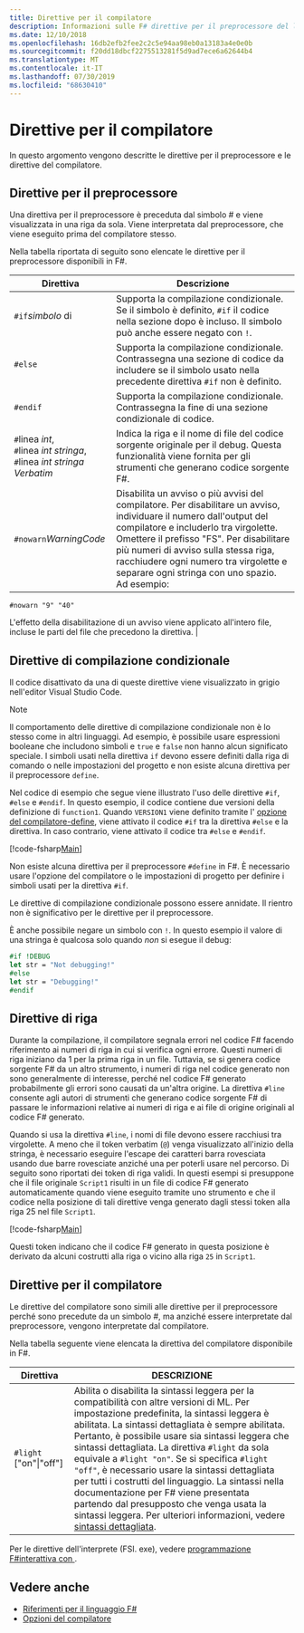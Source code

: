 ```yaml
---
title: Direttive per il compilatore
description: Informazioni sulle F# direttive per il preprocessore del linguaggio, le direttive di compilazione condizionale, le direttive di riga e le direttive del compilatore.
ms.date: 12/10/2018
ms.openlocfilehash: 16db2efb2fee2c2c5e94aa98eb0a13183a4e0e0b
ms.sourcegitcommit: f20dd18dbcf2275513281f5d9ad7ece6a62644b4
ms.translationtype: MT
ms.contentlocale: it-IT
ms.lasthandoff: 07/30/2019
ms.locfileid: "68630410"
---
```

# <a name="compiler-directives"></a>Direttive per il compilatore

In questo argomento vengono descritte le direttive per il preprocessore e le direttive del compilatore.

## <a name="preprocessor-directives"></a>Direttive per il preprocessore

Una direttiva per il preprocessore è preceduta dal simbolo # e viene visualizzata in una riga da sola. Viene interpretata dal preprocessore, che viene eseguito prima del compilatore stesso.

Nella tabella riportata di seguito sono elencate le direttive per il preprocessore disponibili in F#.

|Direttiva|Descrizione|
|---------|-----------|
|`#if`*simbolo* di|Supporta la compilazione condizionale. Se il simbolo è definito, `#if` il codice nella sezione dopo è incluso. Il simbolo può anche essere negato con `!`.|
|`#else`|Supporta la compilazione condizionale. Contrassegna una sezione di codice da includere se il simbolo usato nella precedente direttiva `#if` non è definito.|
|`#endif`|Supporta la compilazione condizionale. Contrassegna la fine di una sezione condizionale di codice.|
|`#`linea *int*,<br/>`#`linea *int* *stringa*,<br/>`#`linea *int* *stringa Verbatim*|Indica la riga e il nome di file del codice sorgente originale per il debug. Questa funzionalità viene fornita per gli strumenti che generano codice sorgente F#.|
|`#nowarn`*WarningCode*|Disabilita un avviso o più avvisi del compilatore. Per disabilitare un avviso, individuare il numero dall'output del compilatore e includerlo tra virgolette. Omettere il prefisso "FS". Per disabilitare più numeri di avviso sulla stessa riga, racchiudere ogni numero tra virgolette e separare ogni stringa con uno spazio. Ad esempio:

`#nowarn "9" "40"`

L'effetto della disabilitazione di un avviso viene applicato all'intero file, incluse le parti del file che precedono la direttiva. |

## <a name="conditional-compilation-directives"></a>Direttive di compilazione condizionale

Il codice disattivato da una di queste direttive viene visualizzato in grigio nell'editor Visual Studio Code.

> [!NOTE]
> Il comportamento delle direttive di compilazione condizionale non è lo stesso come in altri linguaggi. Ad esempio, è possibile usare espressioni booleane che includono simboli e `true` e `false` non hanno alcun significato speciale. I simboli usati nella direttiva `if` devono essere definiti dalla riga di comando o nelle impostazioni del progetto e non esiste alcuna direttiva per il preprocessore `define`.

Nel codice di esempio che segue viene illustrato l'uso delle direttive `#if`, `#else` e `#endif`. In questo esempio, il codice contiene due versioni della definizione di `function1`. Quando `VERSION1` viene definito tramite l' [opzione del compilatore-define](https://msdn.microsoft.com/library/434394ae-0d4a-459c-a684-bffede519a04), viene attivato il codice `#if` tra la direttiva `#else` e la direttiva. In caso contrario, viene attivato il codice tra `#else` e `#endif`.

[!code-fsharp[Main](~/samples/snippets/fsharp/lang-ref-2/snippet7301.fs)]

Non esiste alcuna direttiva per il preprocessore `#define` in F#. È necessario usare l'opzione del compilatore o le impostazioni di progetto per definire i simboli usati per la direttiva `#if`.

Le direttive di compilazione condizionale possono essere annidate. Il rientro non è significativo per le direttive per il preprocessore.

È anche possibile negare un simbolo con `!`. In questo esempio il valore di una stringa è qualcosa solo quando _non_ si esegue il debug:

```fsharp
#if !DEBUG
let str = "Not debugging!"
#else
let str = "Debugging!"
#endif
```

## <a name="line-directives"></a>Direttive di riga

Durante la compilazione, il compilatore segnala errori nel codice F# facendo riferimento ai numeri di riga in cui si verifica ogni errore. Questi numeri di riga iniziano da 1 per la prima riga in un file. Tuttavia, se si genera codice sorgente F# da un altro strumento, i numeri di riga nel codice generato non sono generalmente di interesse, perché nel codice F# generato probabilmente gli errori sono causati da un'altra origine. La direttiva `#line` consente agli autori di strumenti che generano codice sorgente F# di passare le informazioni relative ai numeri di riga e ai file di origine originali al codice F# generato.

Quando si usa la direttiva `#line`, i nomi di file devono essere racchiusi tra virgolette. A meno che il token verbatim (`@`) venga visualizzato all'inizio della stringa, è necessario eseguire l'escape dei caratteri barra rovesciata usando due barre rovesciate anziché una per poterli usare nel percorso. Di seguito sono riportati dei token di riga validi. In questi esempi si presuppone che il file originale `Script1` risulti in un file di codice F# generato automaticamente quando viene eseguito tramite uno strumento e che il codice nella posizione di tali direttive venga generato dagli stessi token alla riga 25 nel file `Script1`.

[!code-fsharp[Main](~/samples/snippets/fsharp/lang-ref-2/snippet7303.fs)]

Questi token indicano che il codice F# generato in questa posizione è derivato da alcuni costrutti alla riga o vicino alla riga `25` in `Script1`.

## <a name="compiler-directives"></a>Direttive per il compilatore

Le direttive del compilatore sono simili alle direttive per il preprocessore perché sono precedute da un simbolo #, ma anziché essere interpretate dal preprocessore, vengono interpretate dal compilatore.

Nella tabella seguente viene elencata la direttiva del compilatore disponibile in F#.

|Direttiva|DESCRIZIONE|
|---------|-----------|
|`#light` ["on"&#124;"off"]|Abilita o disabilita la sintassi leggera per la compatibilità con altre versioni di ML. Per impostazione predefinita, la sintassi leggera è abilitata. La sintassi dettagliata è sempre abilitata. Pertanto, è possibile usare sia sintassi leggera che sintassi dettagliata. La direttiva `#light` da sola equivale a `#light "on"`. Se si specifica `#light "off"`, è necessario usare la sintassi dettagliata per tutti i costrutti del linguaggio. La sintassi nella documentazione per F# viene presentata partendo dal presupposto che venga usata la sintassi leggera. Per ulteriori informazioni, vedere [sintassi dettagliata](verbose-syntax.md).|

Per le direttive dell'interprete (FSI. exe), vedere [programmazione F#interattiva con ](../tutorials/fsharp-interactive/index.md).

## <a name="see-also"></a>Vedere anche

- [Riferimenti per il linguaggio F#](index.md)
- [Opzioni del compilatore](compiler-options.md)
